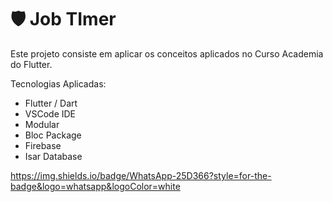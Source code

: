 # :shield: Job TImer

Este projeto consiste em aplicar os conceitos aplicados no Curso Academia do Flutter.

Tecnologias Aplicadas:

  * Flutter / Dart
  * VSCode IDE
  * Modular
  * Bloc Package
  * Firebase
  * Isar Database


https://img.shields.io/badge/WhatsApp-25D366?style=for-the-badge&logo=whatsapp&logoColor=white

